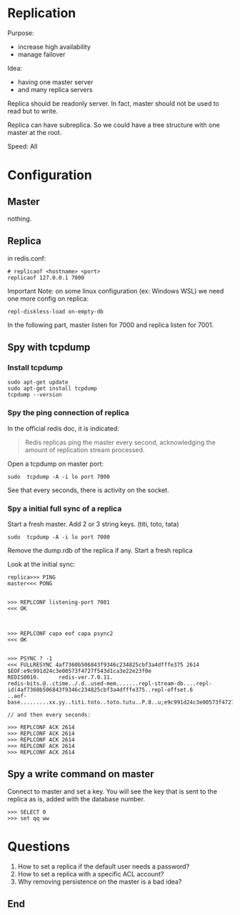 # Replication

Purpose:

- increase high availability
- manage failover

Idea:

- having one master server
- and many replica servers

Replica should be readonly server.
In fact, master should not be used to read but to write.

Replica can have subreplica. So we could have a tree structure with one master at the root.

Speed: All

# Configuration

## Master

nothing.

## Replica

in redis.conf:

```
# replicaof <hostname> <port>
replicaof 127.0.0.1 7000
```

Important Note: on some linux configuration (ex: Windows WSL) we need one more config on replica:

```
repl-diskless-load on-empty-db
```

In the following part, master listen for 7000 and replica listen for 7001.

## Spy with tcpdump

### Install tcpdump

```
sudo apt-get update
sudo apt-get install tcpdump
tcpdump --version
```

### Spy the ping connection of replica

In the official redis doc, it is indicated:

> Redis replicas ping the master every second, acknowledging the amount of replication stream processed.

Open a tcpdump on master port:

```
sudo  tcpdump -A -i lo port 7000
```

See that every seconds, there is activity on the socket.

### Spy a initial full sync of a replica

Start a fresh master.
Add 2 or 3 string keys. (titi, toto, tata)

```
sudo  tcpdump -A -i lo port 7000
```

Remove the dump.rdb of the replica if any.
Start a fresh replica

Look at the initial sync:

```
replica>>> PING
master<<< PONG


>>> REPLCONF listening-port 7001
<<< OK



>>> REPLCONF capa eof capa psync2
<<< OK


>>> PSYNC ? -1
<<< FULLRESYNC 4af7360b506843f9346c234825cbf3a4dfffe375 2614
$EOF:e9c991d24c3e00573f4727f543d1ca3e22e23f0e
REDIS0010.      redis-ver.7.0.11.
redis-bits.@..ctime../.d..used-mem.......repl-stream-db....repl-id(4af7360b506843f9346c234825cbf3a4dfffe375..repl-offset.6
..aof-base.........xx.yy..titi.toto..toto.tutu..P.8..u;e9c991d24c3e00573f4727f543d1ca3e22e23f0e

// and then every seconds:

>>> REPLCONF ACK 2614
>>> REPLCONF ACK 2614
>>> REPLCONF ACK 2614
>>> REPLCONF ACK 2614
>>> REPLCONF ACK 2614

```

## Spy a write command on master

Connect to master and set a key.
You will see the key that is sent to the replica as is, added with the database number.

```
>>> SELECT 0
>>> set qq ww
```

# Questions

1. How to set a replica if the default user needs a password?
2. How to set a replica with a specific ACL account?
3. Why removing persistence on the master is a bad idea?

## End
